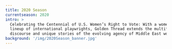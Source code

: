 ```yaml
---
title: 2020 Season
currentseason: 2020
intro: >
  Celebrating the Centennial of U.S. Women’s Right to Vote: With a women-led
  lineup of international playwrights, Golden Thread extends the multifaceted
  discourse and unique stories of the evolving agency of Middle East women.
background: '/img/2020Season_banner.jpg'
---
```


